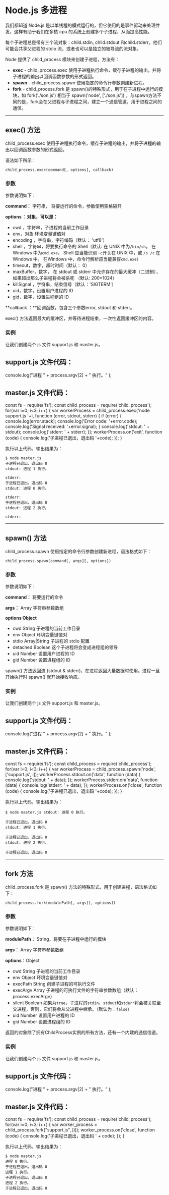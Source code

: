 # Node.js 多进程

我们都知道 Node.js 是以单线程的模式运行的，但它使用的是事件驱动来处理并发，这样有助于我们在多核 cpu 的系统上创建多个子进程，从而提高性能。

每个子进程总是带有三个流对象：child.stdin, child.stdout 和child.stderr。他们可能会共享父进程的 stdio 流，或者也可以是独立的被导流的流对象。

Node 提供了 child_process 模块来创建子进程，方法有：

- **exec** - child_process.exec 使用子进程执行命令，缓存子进程的输出，并将子进程的输出以回调函数参数的形式返回。
- **spawn** - child_process.spawn 使用指定的命令行参数创建新进程。
- **fork** - child_process.fork 是 spawn()的特殊形式，用于在子进程中运行的模块，如 fork('./son.js') 相当于 spawn('node', ['./son.js']) 。与spawn方法不同的是，fork会在父进程与子进程之间，建立一个通信管道，用于进程之间的通信。

------

## exec() 方法

child_process.exec 使用子进程执行命令，缓存子进程的输出，并将子进程的输出以回调函数参数的形式返回。

语法如下所示：

```
child_process.exec(command[, options], callback)
```

### 参数

参数说明如下：

**command：** 字符串， 将要运行的命令，参数使用空格隔开

**options ：对象，可以是：**

- cwd ，字符串，子进程的当前工作目录
- env，对象 环境变量键值对
- encoding ，字符串，字符编码（默认： 'utf8'）
- shell ，字符串，将要执行命令的 Shell（默认: 在 UNIX 中为`/bin/sh`， 在 Windows 中为`cmd.exe`， Shell 应当能识别 `-c`开关在 UNIX 中，或 `/s /c` 在 Windows 中。 在Windows 中，命令行解析应当能兼容`cmd.exe`）
- timeout，数字，超时时间（默认： 0）
- maxBuffer，数字， 在 stdout 或 stderr 中允许存在的最大缓冲（二进制），如果超出那么子进程将会被杀死 （默认: 200*1024）
- killSignal ，字符串，结束信号（默认：'SIGTERM'）
- uid，数字，设置用户进程的 ID
- gid，数字，设置进程组的 ID

**callback ：**回调函数，包含三个参数error, stdout 和 stderr。

exec() 方法返回最大的缓冲区，并等待进程结束，一次性返回缓冲区的内容。

### 实例

让我们创建两个 js 文件 support.js 和 master.js。

## support.js 文件代码：

console.log("进程 " + process.argv[2] + " 执行。" );

## master.js 文件代码：

const fs = require('fs'); const child_process = require('child_process');  for(var i=0; i<3; i++) {    var workerProcess = child_process.exec('node support.js '+i, function (error, stdout, stderr) {        if (error) {            console.log(error.stack);            console.log('Error code: '+error.code);            console.log('Signal received: '+error.signal);        }        console.log('stdout: ' + stdout);        console.log('stderr: ' + stderr);    });     workerProcess.on('exit', function (code) {        console.log('子进程已退出，退出码 '+code);    }); }

执行以上代码，输出结果为：

```
$ node master.js 
子进程已退出，退出码 0
stdout: 进程 1 执行。

stderr: 
子进程已退出，退出码 0
stdout: 进程 0 执行。

stderr: 
子进程已退出，退出码 0
stdout: 进程 2 执行。

stderr: 
```

------

## spawn() 方法

child_process.spawn 使用指定的命令行参数创建新进程，语法格式如下：

```
child_process.spawn(command[, args][, options])
```

### 参数

参数说明如下：

**command：** 将要运行的命令

**args：** Array 字符串参数数组

**options Object**

- cwd String 子进程的当前工作目录
- env Object 环境变量键值对
- stdio Array|String 子进程的 stdio 配置
- detached Boolean 这个子进程将会变成进程组的领导
- uid Number 设置用户进程的 ID
- gid Number 设置进程组的 ID

spawn() 方法返回流 (stdout & stderr)，在进程返回大量数据时使用。进程一旦开始执行时 spawn() 就开始接收响应。

### 实例

让我们创建两个 js 文件 support.js 和 master.js。

## support.js 文件代码：

console.log("进程 " + process.argv[2] + " 执行。" );

## master.js 文件代码：

const fs = require('fs'); const child_process = require('child_process');  for(var i=0; i<3; i++) {   var workerProcess = child_process.spawn('node', ['support.js', i]);    workerProcess.stdout.on('data', function (data) {      console.log('stdout: ' + data);   });    workerProcess.stderr.on('data', function (data) {      console.log('stderr: ' + data);   });    workerProcess.on('close', function (code) {      console.log('子进程已退出，退出码 '+code);   }); }

执行以上代码，输出结果为：

```
$ node master.js stdout: 进程 0 执行。

子进程已退出，退出码 0
stdout: 进程 1 执行。

子进程已退出，退出码 0
stdout: 进程 2 执行。

子进程已退出，退出码 0
```

------

## fork 方法

child_process.fork 是 spawn() 方法的特殊形式，用于创建进程，语法格式如下：

```
child_process.fork(modulePath[, args][, options])
```

### 参数

参数说明如下：

**modulePath**： String，将要在子进程中运行的模块

**args**： Array 字符串参数数组

**options**：Object

- cwd String 子进程的当前工作目录
- env Object 环境变量键值对
- execPath String 创建子进程的可执行文件
- execArgv Array 子进程的可执行文件的字符串参数数组（默认： process.execArgv）
- silent Boolean 如果为`true`，子进程的`stdin`，`stdout`和`stderr`将会被关联至父进程，否则，它们将会从父进程中继承。（默认为：`false`）
- uid Number 设置用户进程的 ID
- gid Number 设置进程组的 ID

返回的对象除了拥有ChildProcess实例的所有方法，还有一个内建的通信信道。

### 实例

让我们创建两个 js 文件 support.js 和 master.js。

## support.js 文件代码：

console.log("进程 " + process.argv[2] + " 执行。" );

## master.js 文件代码：

const fs = require('fs'); const child_process = require('child_process');  for(var i=0; i<3; i++) {   var worker_process = child_process.fork("support.js", [i]);        worker_process.on('close', function (code) {      console.log('子进程已退出，退出码 ' + code);   }); }

执行以上代码，输出结果为：

```
$ node master.js 
进程 0 执行。
子进程已退出，退出码 0
进程 1 执行。
子进程已退出，退出码 0
进程 2 执行。
子进程已退出，退出码 0
```
